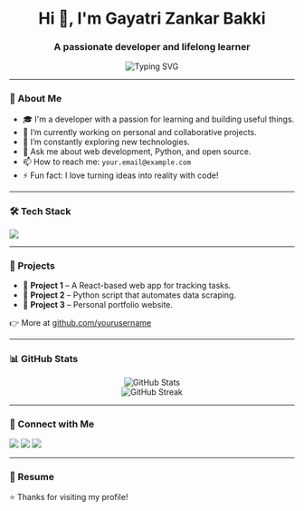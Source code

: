 <!-- Banner Image (optional, let me know if you want one!) -->
<!-- ![Banner](https://your-banner-url.com) -->

<h1 align="center">Hi 👋, I'm Gayatri Zankar Bakki</h1>
<h3 align="center">A passionate developer and lifelong learner</h3>

<p align="center">
  <img src="https://readme-typing-svg.demolab.com?font=Fira+Code&pause=1000&center=true&vCenter=true&width=435&lines=Passionate+about+Tech+%F0%9F%94%A5;Lover+of+Clean+Code+%F0%9F%93%9D%EF%B8%8F;Open+to+Collaboration+%F0%9F%91%8D" alt="Typing SVG" />
</p>

---

### 🌟 About Me

- 🎓 I'm a developer with a passion for learning and building useful things.
- 🔭 I’m currently working on personal and collaborative projects.
- 🌱 I’m constantly exploring new technologies.
- 💬 Ask me about web development, Python, and open source.
- 📫 How to reach me: `your.email@example.com`
- ⚡ Fun fact: I love turning ideas into reality with code!

---

### 🛠️ Tech Stack

<p align="left">
  <img src="https://skillicons.dev/icons?i=html,css,js,react,nodejs,python,java,github,vscode,figma" />
</p>

---

### 📂 Projects

- 🔹 **Project 1** – A React-based web app for tracking tasks.
- 🔹 **Project 2** – Python script that automates data scraping.
- 🔹 **Project 3** – Personal portfolio website.

👉 More at [github.com/yourusername](https://github.com/yourusername)

---

### 📊 GitHub Stats

<p align="center">
  <img src="https://github-readme-stats.vercel.app/api?username=yourusername&show_icons=true&theme=radical" alt="GitHub Stats" />
  <br>
  <img src="https://github-readme-streak-stats.herokuapp.com/?user=yourusername&theme=radical" alt="GitHub Streak" />
</p>

---

### 🔗 Connect with Me

<p align="left">
  <a href="https://linkedin.com/in/yourlinkedin" target="_blank"><img src="https://img.shields.io/badge/LinkedIn-blue?style=flat&logo=linkedin" /></a>
  <a href="mailto:your.email@example.com"><img src="https://img.shields.io/badge/Email-red?style=flat&logo=gmail&logoColor=white" /></a>
  <a href="https://twitter.com/yourhandle" target="_blank"><img src="https://img.shields.io/badge/Twitter-1DA1F2?style=flat&logo=twitter&logoColor=white" /></a>
</p>

---

### 📄 Resume



⭐️ Thanks for visiting my profile!

